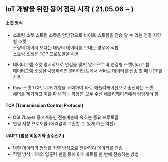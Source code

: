 ## IoT 개발을 위한 용어 정리 시작 ( 21.05.06 ~ )

#### 소켓 형식

-   스트림 소켓
    스트림 소켓은 양방향으로 바이트 스트림을 전송 할 수 있는 연결 지향형 소켓  
    소량의 데이터 보다는 대량의 데이터를 보내는 경우에 적합  
    스트림 소켓은 TCP 프로토콜을 사용

-   데이터그램 소켓
    명시적으로 연결을 맺지 않으므로 비 연결형 소켓이라고 함  
    데이터그램 소켓을 사용하려면 클라이언트에서 서버로 데이터를 전송 할 때 UDP를 사용

-   Raw 소켓
    TCP, UDP 계층을 우회하여 바로 애플리케이션으로 송신하는 소켓  
    헤더를 제거하고 이를 파싱 하는 과정은 모두 수신 애플리케이션에서 담당해야 함

#### TCP (Transmission Control Protocol)

-   OSI 7Layer 중 4계층인 전송계층에 속하는 중요 프로토콜
-   연결 지향 프로토콜 (에러없이 교환할 수 있게 하는 역할)

#### UART (범용 비동기화 송수신기)

-   병렬 데이터의 형태를 직렬 방식으로 전환하여 데이터를 전송
-   직렬 방식 : 1개의 입출력 핀을 통해 8개 비트를 한 번에 전송하는 방법
